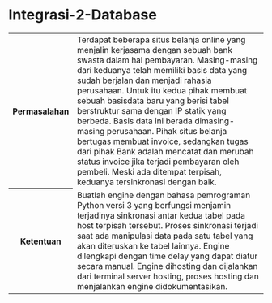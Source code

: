 # Integrasi-2-Database
<html>
<body>
<table>
<tr>
<th>Permasalahan</th>
<td>Terdapat beberapa situs belanja online yang menjalin kerjasama dengan sebuah bank swasta dalam hal pembayaran. Masing-masing dari keduanya telah memiliki basis data yang sudah berjalan dan menjadi rahasia perusahaan. Untuk itu kedua pihak membuat sebuah basisdata baru yang berisi tabel berstruktur sama dengan IP statik yang berbeda. Basis data ini berada dimasing-masing perusahaan. Pihak situs belanja bertugas membuat invoice, sedangkan tugas dari pihak Bank adalah mencatat dan merubah status invoice jika terjadi pembayaran oleh pembeli. Meski ada ditempat terpisah, keduanya tersinkronasi dengan baik.</td>
</tr>
<tr>
<th>Ketentuan</th>	  
<td>Buatlah engine dengan bahasa pemrograman Python versi 3 yang berfungsi menjamin terjadinya sinkronasi antar kedua tabel pada host terpisah tersebut. Proses sinkronasi terjadi saat ada manipulasi data pada satu tabel yang akan diteruskan ke tabel lainnya. Engine dilengkapi dengan time delay yang dapat diatur secara manual. Engine dihosting dan dijalankan dari terminal server hosting, proses hosting dan menjalankan engine didokumentasikan.</td>
</tr>
</table>
</body>
</html>
